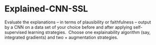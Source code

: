 # Explained-CNN-SSL

Evaluate the explanations – in terms of plausibility or faithfulness – output by a CNN on a data set of your choice before and after applying self-supervised learning strategies.  Choose one explainability algorithm (say, integrated gradients) and two + augmentation strategies.




